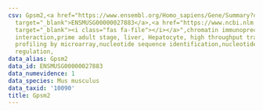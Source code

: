 ```yaml
---
csv: Gpsm2,<a href="https://www.ensembl.org/Homo_sapiens/Gene/Summary?db=core;g=ENSMUSG00000027883"
  target="_blank">ENSMUSG00000027883</a>,<a href="https://www.ncbi.nlm.nih.gov/pubmed/23834426"
  target="_blank"><i class="fas fa-file"></i></a>",chromatin immunoprecipitation assay,direct
  interaction,prime adult stage, liver, Hepatocyte, high throughput transcription
  profiling by microarray,nucleotide sequence identification,nucleotide sequence identification,transcriptional
  regulation,
data_alias: Gpsm2
data_id: ENSMUSG00000027883
data_numevidence: 1
data_species: Mus musculus
data_taxid: '10090'
title: Gpsm2
---
```

